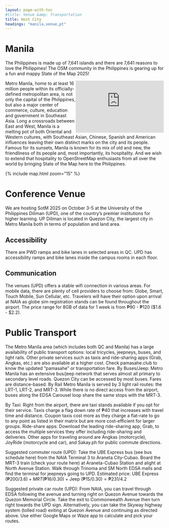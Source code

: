 ```yaml
---
layout: page-with-toc
#title: Venue &amp; Transportation
title: Host City
headings: "manila,venue,pt"
---
```



# Manila

The Philippines is made up of 7,641 islands and there are 7,641 reasons to love the Philippines! The OSM community in the Philippines is gearing up for a fun and mappy State of the Map 2025!

<iframe width="280" height="165" src="https://www.youtube-nocookie.com/embed/Q5dyxy6YxG0?si=66s53Bi5HnWr4fex" title="YouTube video player" frameborder="0" allow="accelerometer; autoplay; clipboard-write; encrypted-media; gyroscope; picture-in-picture; web-share" referrerpolicy="strict-origin-when-cross-origin" allowfullscreen style="float:right"></iframe>
Metro Manila, home to at least 16 million people within its officially-defined metropolitan area, is not only the capital of the Philippines, but also a major center of commerce, culture, education and government in Southeast Asia. Long a crossroads between East and West, Manila is a melting pot of both Oriental and Western cultures, with Southeast Asian, Chinese, Spanish and American influences leaving their own distinct marks on the city and its people. Famous for its sunsets, Manila is known for its mix of old and new, the friendliness of its people and, most importantly, its hospitality. And we wish to extend that hospitality to OpenStreetMap enthusiasts from all over the world by bringing State of the Map here to the Philippines.

{% include map.html zoom="15" %}

<h1 id="venue">Conference Venue</h1>

We are hosting SotM 2025 on October 3-5 at the University of the Philippines Diliman (UPD), one of the country’s premier institutions for higher learning. UP Diliman is located in Quezon City, the largest city in Metro Manila both in terms of population and land area.

## Accessibility
There are PWD ramps and bike lanes in selected areas in QC. UPD has accessibility ramps and bike lanes inside the campus rooms in each floor.

## Communication
The venues (UPD) offers a stable wifi connection in various areas. For mobile data, there are plenty of cell providers to choose from: Globe, Smart, Touch Mobile, Sun Cellular, etc. Travelers will have their option upon arrival at NAIA as globe sim registration stands can be found throughout the airport. The price range for 8GB of data for 1 week is from ₱90 - ₱120 ($1.6 - $2.2).

<h1 id="pt">Public Transport</h1>

The Metro Manila area (which includes both QC and Manila) has a large availability of public transport options: local tricycles, jeepneys, buses, and light rails. Other private services such as taxis and ride-sharing apps (Grab, Angkas, etc.) are also available at a higher cost. Check pamasahe.club to know the updated “pamasahe” or transportation fare.
By Buses/Jeep: Metro Manila has an extensive bus/jeep network that serves almost all primary to secondary level roads. Quezon City can be accessed by most buses. Fares are distance-based.
By Rail Metro Manila is served by 3 light rail routes: the LRT-1, LRT-2, and MRT-3. While there is no direct access from the airport, buses along the EDSA Carousel loop share the same stops with the MRT-3.

By Taxi: Right from the airport, there are taxi stands available if you opt for their service. Taxis charge a flag down rate of ₱40 that increases with travel time and distance. Coupon taxis cost more as they charge a flat-rate to go to any point as listed in their matrix but are more cost-efficient for larger groups.
Ride-share apps: Download the leading ride-sharing app, Grab, to access the multiple services they offer including ride-sharing and deliveries. Other apps for traveling around are Angkas (motorcycle), JoyRide (motorcycle and car), and Sakay.ph for public commute directions.

Suggested commuter route (UPD): Take the UBE Express bus (see bus schedule here) from the NAIA Terminal 3 to Araneta City-Cubao. Board the MRT-3 train (check your route here) at Araneta-Cubao Station and alight at North Avenue Station. Walk through Trinoma and SM North EDSA malls and find the terminal for jeepneys going to UPD. Estimated price: UBE Express (₱200/$3.6) + MRT (₱16/$0.30) + Jeep (₱15/$0.30) = ₱231/$4.2

Suggested private car route (UPD): From NAIA, you can travel through EDSA following the avenue and turning right on Quezon Avenue towards the Quezon Memorial Circle. Take the exit to Commonwealth Avenue then turn right towards the UPD sign. Alternatively, you can take the Skyway highway system (tolled road) exiting at Quezon Avenue and continuing as directed above. Use either Google Maps or Waze app to calculate and pick your routes.
